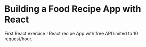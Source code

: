 # Building a Food Recipe App with React

First React exercice ! React recipe App with free API limited to 10 request/hour.
